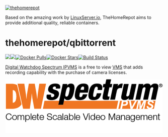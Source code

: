 [linuxserverurl]: https://linuxserver.io
[thehomerepoturl]: https://github.com/thehomerepot
[appurl]: http://digital-watchdog.com/productdetail/DW-Spectrum-IPVMS/
[hub]: https://hub.docker.com/r/thehomerepot/dwspectrum/

[![thehomerepot](https://github.com/thehomerepot/media/raw/master/thehomerepot_banner_medium.png)][thehomerepoturl]

Based on the amazing work by [LinuxServer.io][linuxserverurl], TheHomeRepot aims to provide additional quality, reliable containers. 

# thehomerepot/qbittorrent
[![](https://images.microbadger.com/badges/version/linuxserver/qbittorrent.svg)](https://microbadger.com/images/linuxserver/qbittorrent "Get your own version badge on microbadger.com")[![](https://images.microbadger.com/badges/image/linuxserver/qbittorrent.svg)](https://microbadger.com/images/linuxserver/qbittorrent "Get your own image badge on microbadger.com")[![Docker Pulls](https://img.shields.io/docker/pulls/linuxserver/qbittorrent.svg)][hub][![Docker Stars](https://img.shields.io/docker/stars/linuxserver/qbittorrent.svg)][hub][![Build Status](https://ci.linuxserver.io/buildStatus/icon?job=Docker-Builders/x86-64/x86-64-qbittorrent)](https://ci.linuxserver.io/job/Docker-Builders/job/x86-64/job/x86-64-qbittorrent/)

[Digital Watchdog Spectrum IPVMS][appurl] is a free to view [VMS](https://en.wikipedia.org/wiki/Video_management_system) that adds recording capability with the purchase of camera licenses.

[![Digital Watchdog Spectrum IPVMS](https://github.com/thehomerepot/media/raw/master/dwspectrum-icon.png)][appurl]